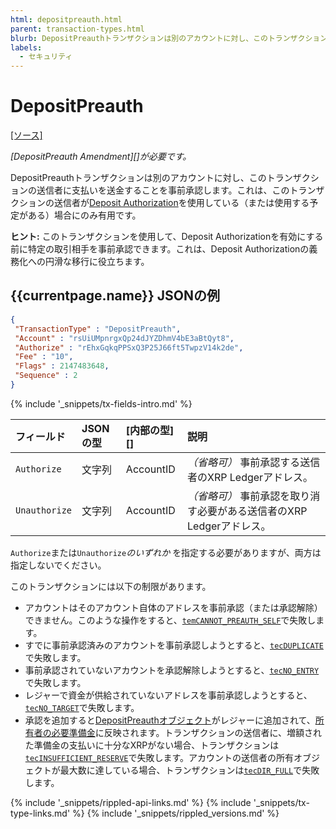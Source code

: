 ```yaml
---
html: depositpreauth.html
parent: transaction-types.html
blurb: DepositPreauthトランザクションは別のアカウントに対し、このトランザクションの送信者に支払いを送金することを事前承認します。
labels:
  - セキュリティ
---
```

# DepositPreauth
[[ソース]](https://github.com/ripple/rippled/blob/master/src/ripple/app/tx/impl/DepositPreauth.cpp "Source")

_[DepositPreauth Amendment][]が必要です。_

DepositPreauthトランザクションは別のアカウントに対し、このトランザクションの送信者に支払いを送金することを事前承認します。これは、このトランザクションの送信者が[Deposit Authorization](depositauth.html)を使用している（または使用する予定がある）場合にのみ有用です。

**ヒント:** このトランザクションを使用して、Deposit Authorizationを有効にする前に特定の取引相手を事前承認できます。これは、Deposit Authorizationの義務化への円滑な移行に役立ちます。

## {{currentpage.name}} JSONの例

```json
{
 "TransactionType" : "DepositPreauth",
 "Account" : "rsUiUMpnrgxQp24dJYZDhmV4bE3aBtQyt8",
 "Authorize" : "rEhxGqkqPPSxQ3P25J66ft5TwpzV14k2de",
 "Fee" : "10",
 "Flags" : 2147483648,
 "Sequence" : 2
}
```

{% include '_snippets/tx-fields-intro.md' %}
<!--{# fix md highlighting_ #}-->


| フィールド         | JSONの型 | [内部の型][] | 説明 |
|:--------------|:----------|:------------------|:-----|
| `Authorize`   | 文字列    | AccountID         | _（省略可）_ 事前承認する送信者のXRP Ledgerアドレス。 |
| `Unauthorize` | 文字列    | AccountID         | _（省略可）_ 事前承認を取り消す必要がある送信者のXRP Ledgerアドレス。 |

`Authorize`または`Unauthorize`_のいずれか_ を指定する必要がありますが、両方は指定しないでください。

このトランザクションには以下の制限があります。

- アカウントはそのアカウント自体のアドレスを事前承認（または承認解除）できません。このような操作をすると、[`temCANNOT_PREAUTH_SELF`](tem-codes.html)で失敗します。
- すでに事前承認済みのアカウントを事前承認しようとすると、[`tecDUPLICATE`](tec-codes.html)で失敗します。
- 事前承認されていないアカウントを承認解除しようとすると、[`tecNO_ENTRY`](tec-codes.html)で失敗します。
- レジャーで資金が供給されていないアドレスを事前承認しようとすると、[`tecNO_TARGET`](tec-codes.html)で失敗します。
- 承認を追加すると[DepositPreauthオブジェクト](depositpreauth-object.html)がレジャーに追加されて、[所有者の必要準備金](reserves.html#所有者準備金)に反映されます。トランザクションの送信者に、増額された準備金の支払いに十分なXRPがない場合、トランザクションは[`tecINSUFFICIENT_RESERVE`](tec-codes.html)で失敗します。アカウントの送信者の所有オブジェクトが最大数に達している場合、トランザクションは[`tecDIR_FULL`](tec-codes.html)で失敗します。


<!--{# common link defs #}-->
{% include '_snippets/rippled-api-links.md' %}
{% include '_snippets/tx-type-links.md' %}
{% include '_snippets/rippled_versions.md' %}
